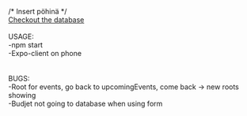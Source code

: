 ﻿/* Insert pöhinä */ <br />
[Checkout the database](https://my-database.herokuapp.com/api/events) <br />
<br />
USAGE: <br />
-npm start <br />
-Expo-client on phone <br />
<br />
<br />
BUGS: <br />
-Root for events, go back to upcomingEvents, come back -> new roots showing <br />
-Budjet not going to database when using form <br />

